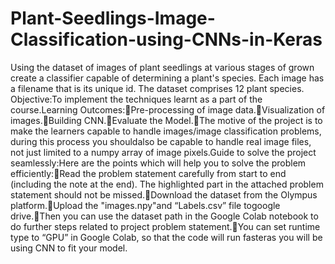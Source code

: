 # Plant-Seedlings-Image-Classification-using-CNNs-in-Keras
Using the dataset of  images of  plant seedlings at various stages of  grown create a classifier capable of determining a plant's species.  Each image has a filename that is its unique id. The dataset comprises 12 plant species. 
Objective:To implement the techniques learnt as a part of the course.Learning Outcomes:Pre-processing of image data.Visualization of images.Building CNN.Evaluate the Model.The motive of the project is to make the learners capable to handle images/image classification problems, during this process you shouldalso be capable to handle real image files, not just limited to a numpy array of image pixels.Guide to solve the project seamlessly:Here are the points which will help you to solve the problem efficiently:Read  the  problem  statement  carefully  from  start  to  end  (including  the  note  at  the  end).  The  highlighted  part  in  the attached problem statement should not be missed.Download the dataset from the Olympus platform.Upload the "images.npy"and “Labels.csv” file togoogle drive.Then  you  can  use  the  dataset  path  in  the  Google  Colab  notebook  to  do  further  steps  related  to  project  problem statement.You can set runtime type to “GPU” in Google Colab, so that the code will run fasteras you will be using CNN to fit your model.
